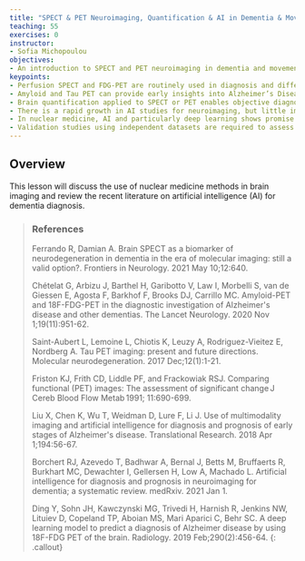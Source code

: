 ```yaml
---
title: "SPECT & PET Neuroimaging, Quantification & AI in Dementia & Movement Disorder"
teaching: 55
exercises: 0
instructor:
- Sofia Michopoulou
objectives:
- An introduction to SPECT and PET neuroimaging in dementia and movement disorder
keypoints:
- Perfusion SPECT and FDG-PET are routinely used in diagnosis and differentiation of dementia types 
- Amyloid and Tau PET can provide early insights into Alzheimer’s Disease 
- Brain quantification applied to SPECT or PET enables objective diagnosis 
- There is a rapid growth in AI studies for neuroimaging, but little implementation into clinical application 
- In nuclear medicine, AI and particularly deep learning shows promise for early diagnosis of dementia prior to the onset of symptoms 
- Validation studies using independent datasets are required to assess generalisation of AI 
---
```


## Overview

This lesson will discuss the use of nuclear medicine methods in brain imaging and review the recent literature on artificial intelligence (AI) for dementia diagnosis. 

> ### References
> Ferrando R, Damian A. Brain SPECT as a biomarker of neurodegeneration in dementia in the era of molecular imaging: still a valid option?. Frontiers in Neurology. 2021 May 10;12:640. 
>
> Chételat G, Arbizu J, Barthel H, Garibotto V, Law I, Morbelli S, van de Giessen E, Agosta F, Barkhof F, Brooks DJ, Carrillo MC. Amyloid-PET and 18F-FDG-PET in the diagnostic investigation of Alzheimer's disease and other dementias. The Lancet Neurology. 2020 Nov 1;19(11):951-62. 
>
> Saint-Aubert L, Lemoine L, Chiotis K, Leuzy A, Rodriguez-Vieitez E, Nordberg A. Tau PET imaging: present and future directions. Molecular neurodegeneration. 2017 Dec;12(1):1-21. 
>
> Friston KJ, Frith CD, Liddle PF, and Frackowiak RSJ. Comparing functional (PET) images: The assessment of significant change J Cereb Blood Flow Metab 1991; 11:690-699. 
>
> Liu X, Chen K, Wu T, Weidman D, Lure F, Li J. Use of multimodality imaging and artificial intelligence for diagnosis and prognosis of early stages of Alzheimer's disease. Translational Research. 2018 Apr 1;194:56-67. 
>
> Borchert RJ, Azevedo T, Badhwar A, Bernal J, Betts M, Bruffaerts R, Burkhart MC, Dewachter I, Gellersen H, Low A, Machado L. Artificial intelligence for diagnosis and prognosis in neuroimaging for dementia; a systematic review. medRxiv. 2021 Jan 1. 
>
> Ding Y, Sohn JH, Kawczynski MG, Trivedi H, Harnish R, Jenkins NW, Lituiev D, Copeland TP, Aboian MS, Mari Aparici C, Behr SC. A deep learning model to predict a diagnosis of Alzheimer disease by using 18F-FDG PET of the brain. Radiology. 2019 Feb;290(2):456-64. 
{: .callout}
